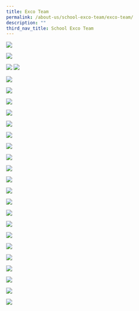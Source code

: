 ```yaml
---
title: Exco Team
permalink: /about-us/school-exco-team/exco-team/
description: ""
third_nav_title: School Exco Team
---
```

![](/images/Nick%20Chan%20Profile%20(Blue).svg)

![](/images/SL%20-%20Guan%20Kiat%20Profile%20(Blue).svg)

![](/images/SL%20-%20Vincent%20Tan%20Profile%20(Blue).svg)
![](/images/D%20-%20Priscilla%20Profile%20(Red).svg)

![](/images/D%20-%20Bee%20Sun%20Profile%20(Red).svg)

![](/images/D%20-%20Doreen%20Profile%20(Red).svg)

![](/images/H%20-%20Irfan%20Profile%20(Grey).svg)

![](/images/H%20-%20Aurelius%20Profile%20(Grey).svg)

![](/images/H%20-%20Siu%20Yin%20Profile%20(Grey).svg)

![](/images/H%20-%20Alvin%20Profile%20(Grey).svg)

![](/images/H%20-%20John%20Tan%20Profile%20(Grey).svg)

![](/images/H%20-%20Wee%20Chuen%20Profile%20(Grey).svg)

![](/images/H%20-%20Woon%20Foong%20Profile%20(Grey).svg)

![](/images/H%20-%20Lam%20Hin%20Chew%20Profile%20(Grey).svg)

![](/images/H%20-%20Kwai%20Yin%20Profile%20(Grey).svg)

![](/images/H%20-%20Wee%20Peng%20Profile%20(Grey).svg)

![](/images/H%20-%20Arfah%20Profile%20(Grey).svg)

![](/images/H%20-%20Camellia%20Profile%20(Grey).svg)

![](/images/SH%20-%20Karen%20Ng%20Profile%20(Blue%20-%20R).svg)

![](/images/SH%20-%20Stanley%20Profile%20(Blue%20-%20R).svg)

![](/images/SH%20-%20Chuan%20Leong%20Profile%20(Blue%20-%20R).svg)

![](/images/SH%20-%20Keith%20Profile%20(Blue%20-%20R).svg)

![](/images/SH%20-%20Ming%20Yang%20Profile%20(Blue%20-%20R).svg)

![](/images/SH%20-%20Guohui%20Profile%20(Blue%20-%20R).svg)

![](/images/SH%20-%20Mui%20Profile%20(Blue%20-%20R).svg)